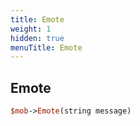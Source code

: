 ```yaml
---
title: Emote
weight: 1
hidden: true
menuTitle: Emote
---
```

## Emote
```perl
$mob->Emote(string message)
```